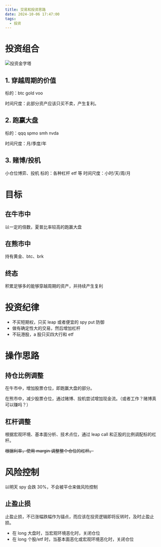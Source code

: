 ```yaml
---
title: 交易和投资思路
date: 2024-10-06 17:47:00
tags:
  - 投资
---
```


# 投资组合

![投资金字塔](images/invest_pyramid.png)

## 1. 穿越周期的价值

标的：btc gold voo

时间尺度：此部分资产应该只买不卖，产生复利。

## 2. 跑赢大盘

标的：qqq spmo smh nvda

时间尺度：月/季度/年

## 3. 赌博/投机

小仓位博弈、投机
标的：各种杠杆 etf 等
时间尺度：小时/天/周/月

# 目标

## 在牛市中

以一定的倍数，夏普比率较高的跑赢大盘

## 在熊市中

持有黄金、btc、brk

## 终态

积累足够多的能够穿越周期的资产，并持续产生复利

# 投资纪律

- 不买短期权，只买 leap 或者便宜的 spy put 防御
- 做有确定性大的交易，然后增加杠杆
- 不玩港股，a 股只买四大行和 etf

# 操作思路

## 持仓比例调整

在牛市中，增加股票仓位，即跑赢大盘的部分。

在熊市中，减少股票仓位，通过赌博、投机尝试增加现金流。（或者工作？赌博真可以赚吗？）

## 杠杆调整

根据宏观环境、基本面分析、技术点位，通过 leap call 和正股的比例调配标的杠杆。

~~根据利率，使用 margin 调整整个仓位的杠杆。~~

# 风险控制

以明天 spy 会跌 30%，不会被平仓来做风险控制

## 止盈止损

止盈止损，不已涨幅跌幅作为锚点，而应该在投资逻辑即将反转时，及时止盈止损。

- 在 long 大盘时，当宏观环境恶化时，关闭仓位
- 在 long 个股/etf 时，当基本面恶化或宏观环境恶化时，关闭仓位
